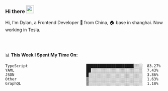 ### Hi there <img src="https://media.giphy.com/media/hvRJCLFzcasrR4ia7z/giphy.gif" width="25px">

<!-- ![visitors](https://visitor-badge.glitch.me/badge?page_id=dislfyer.dislfyer) -->

Hi, I'm Dylan, a Frontend Developer 🚀 from China, 🏠 base in shanghai. Now working in Tesla.

<br/>
<br/>

📊 **This Week I Spent My Time On:**


<!--START_SECTION:waka-->

```text
TypeScript                          █████████████████████░░░░  83.27%
YAML                                ██░░░░░░░░░░░░░░░░░░░░░░░  7.43%
JSON                                █░░░░░░░░░░░░░░░░░░░░░░░░  3.86%
Other                               ▒░░░░░░░░░░░░░░░░░░░░░░░░  1.63%
GraphQL                             ▒░░░░░░░░░░░░░░░░░░░░░░░░  1.18%
```

<!--END_SECTION:waka-->

<!--
**About Me:**
 -->
